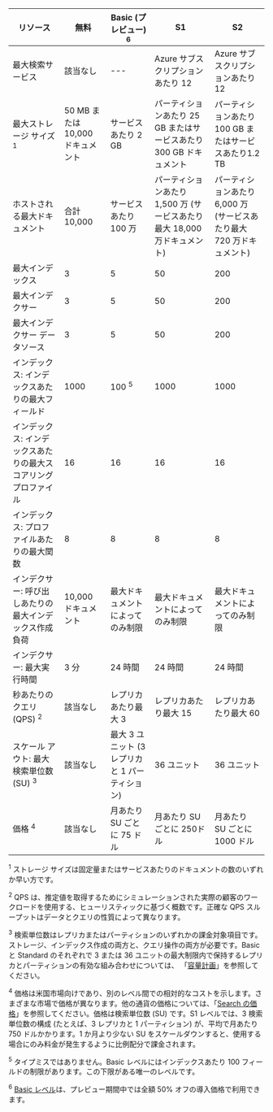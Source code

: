 リソース|無料|Basic (プレビュー) <sup>6</sup>|S1|S2
---|---|---|---|----
最大検索サービス|該当なし|---|Azure サブスクリプションあたり 12|Azure サブスクリプションあたり 12 
最大ストレージ サイズ <sup>1</sup>|50 MB または 10,000 ドキュメント|サービスあたり 2 GB|パーティションあたり 25 GB またはサービスあたり 300 GB ドキュメント|パーティションあたり 100 GB またはサービスあたり1.2 TB 
ホストされる最大ドキュメント|合計 10,000|サービスあたり 100 万|パーティションあたり1,500 万 (サービスあたり最大 18,000 万ドキュメント)|パーティションあたり6,000 万 (サービスあたり最大 720 万ドキュメント) 
最大インデックス|3|5|50|200 
最大インデクサー|3|5|50|200 
最大インデクサー データソース|3|5|50|200 
インデックス: インデックスあたりの最大フィールド|1000|100 <sup>5</sup>|1000|1000 
インデックス: インデックスあたりの最大スコアリング プロファイル|16|16|16|16 
インデックス: プロファイルあたりの最大関数|8|8|8|8 
インデクサー: 呼び出しあたりの最大インデックス作成負荷|10,000 ドキュメント|最大ドキュメントによってのみ制限|最大ドキュメントによってのみ制限|最大ドキュメントによってのみ制限 
インデクサー: 最大実行時間|3 分|24 時間|24 時間|24 時間 
秒あたりのクエリ (QPS) <sup>2</sup>|該当なし|レプリカあたり最大 3|レプリカあたり最大 15|レプリカあたり最大 60 
スケール アウト: 最大検索単位数 (SU) <sup>3</sup>|該当なし|最大 3 ユニット (3 レプリカと 1 パーティション)|36 ユニット|36 ユニット 
価格 <sup>4</sup>|該当なし|月あたり SU ごとに 75 ドル|月あたり SU ごとに 250ドル|月あたり SU ごとに 1000 ドル

<sup>1</sup> ストレージ サイズは固定量またはサービスあたりのドキュメントの数のいずれか早い方です。

<sup>2</sup> QPS は、推定値を取得するためにシミュレーションされた実際の顧客のワークロードを使用する、ヒューリスティックに基づく概数です。正確な QPS スループットはデータとクエリの性質によって異なります。

<sup>3</sup> 検索単位数はレプリカまたはパーティションのいずれかの課金対象項目です。ストレージ、インデックス作成の両方と、クエリ操作の両方が必要です。Basic と Standard のそれぞれで 3 または 36 ユニットの最大制限内で保持するレプリカとパーティションの有効な組み合わせについては、 「[容量計画](../articles/search/search-capacity-planning.md)」を参照してください。

<sup>4</sup> 価格は米国市場向けであり、別のレベル間での相対的なコストを示します。さまざまな市場で価格が異なります。他の通貨の価格については、「[Search の価格](https://azure.microsoft.com/pricing/details/search/)」を参照してください。価格は検索単位数 (SU) です。S1 レベルでは、3 検索単位数の構成 (たとえば、3 レプリカと 1 パーティション) が、平均で月あたり 750 ドルかかります。1 か月より少ない SU をスケールダウンすると、使用する場合にのみ料金が発生するように比例配分で課金されます。

<sup>5</sup> タイプミスではありません。Basic レベルにはインデックスあたり 100 フィールドの制限があります。この下限がある唯一のレベルです。

<sup>6</sup> [Basic レベル](http://aka.ms/azuresearchbasic)は、プレビュー期間中では全額 50% オフの導入価格で利用できます。

<!-----HONumber=AcomDC_0302_2016-->